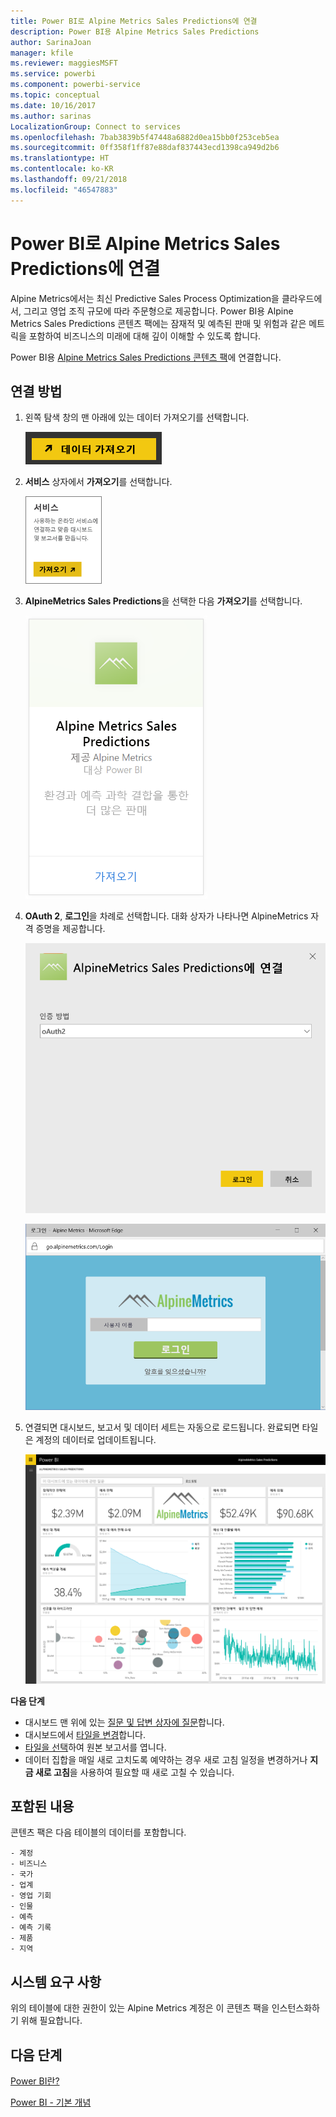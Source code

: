 ```yaml
---
title: Power BI로 Alpine Metrics Sales Predictions에 연결
description: Power BI용 Alpine Metrics Sales Predictions
author: SarinaJoan
manager: kfile
ms.reviewer: maggiesMSFT
ms.service: powerbi
ms.component: powerbi-service
ms.topic: conceptual
ms.date: 10/16/2017
ms.author: sarinas
LocalizationGroup: Connect to services
ms.openlocfilehash: 7bab3839b5f47448a6882d0ea15bb0f253ceb5ea
ms.sourcegitcommit: 0ff358f1ff87e88daf837443ecd1398ca949d2b6
ms.translationtype: HT
ms.contentlocale: ko-KR
ms.lasthandoff: 09/21/2018
ms.locfileid: "46547883"
---
```

# <a name="connect-to-alpine-metrics-sales-predictions-with-power-bi"></a>Power BI로 Alpine Metrics Sales Predictions에 연결
Alpine Metrics에서는 최신 Predictive Sales Process Optimization을 클라우드에서, 그리고 영업 조직 규모에 따라 주문형으로 제공합니다. Power BI용 Alpine Metrics Sales Predictions 콘텐츠 팩에는 잠재적 및 예측된 판매 및 위험과 같은 메트릭을 포함하여 비즈니스의 미래에 대해 깊이 이해할 수 있도록 합니다. 

Power BI용 [Alpine Metrics Sales Predictions 콘텐츠 팩](https://app.powerbi.com/getdata/services/alpine-metrics)에 연결합니다.

## <a name="how-to-connect"></a>연결 방법
1. 왼쪽 탐색 창의 맨 아래에 있는 데이터 가져오기를 선택합니다.  
   
    ![](media/service-connect-to-alpine-metrics/getdata.png)
2. **서비스** 상자에서 **가져오기**를 선택합니다.  
   
    ![](media/service-connect-to-alpine-metrics/services.png)
3. **AlpineMetrics Sales Predictions**을 선택한 다음 **가져오기**를 선택합니다.  
   
    ![](media/service-connect-to-alpine-metrics/alpine.png)
4. **OAuth 2**, **로그인**을 차례로 선택합니다. 대화 상자가 나타나면 AlpineMetrics 자격 증명을 제공합니다.
   
    ![](media/service-connect-to-alpine-metrics/creds.png)
   
    ![](media/service-connect-to-alpine-metrics/creds2.png)
5. 연결되면 대시보드, 보고서 및 데이터 세트는 자동으로 로드됩니다. 완료되면 타일은 계정의 데이터로 업데이트됩니다.
   
    ![](media/service-connect-to-alpine-metrics/dashboard.png)

**다음 단계**

* 대시보드 맨 위에 있는 [질문 및 답변 상자에 질문](consumer/end-user-q-and-a.md)합니다.
* 대시보드에서 [타일을 변경](service-dashboard-edit-tile.md)합니다.
* [타일을 선택](consumer/end-user-tiles.md)하여 원본 보고서를 엽니다.
* 데이터 집합을 매일 새로 고치도록 예약하는 경우 새로 고침 일정을 변경하거나 **지금 새로 고침**을 사용하여 필요할 때 새로 고칠 수 있습니다.

## <a name="whats-included"></a>포함된 내용
콘텐츠 팩은 다음 테이블의 데이터를 포함합니다.  

    - 계정    
    - 비즈니스    
    - 국가    
    - 업계    
    - 영업 기회  
    - 인물  
    - 예측    
    - 예측 기록    
    - 제품  
    - 지역    

## <a name="system-requirements"></a>시스템 요구 사항
위의 테이블에 대한 권한이 있는 Alpine Metrics 계정은 이 콘텐츠 팩을 인스턴스화하기 위해 필요합니다.

## <a name="next-steps"></a>다음 단계
[Power BI란?](power-bi-overview.md)

[Power BI - 기본 개념](consumer/end-user-basic-concepts.md)


